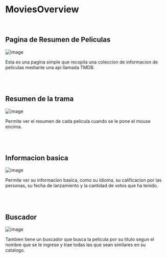 # MoviesOverview

<br>
<h2>Pagina de Resumen de Peliculas</h2>

![image](https://user-images.githubusercontent.com/93040571/183111132-694aec1d-8b38-4c92-a62c-5ff748c29aa4.png)

Esta es una pagina simple que recopila una coleccion de informacion de peliculas mediante una api llamada TMDB.

<br>
<br>

<h2>Resumen de la trama</h2>

![image](https://user-images.githubusercontent.com/93040571/183111215-dbf7bc3d-9ff5-405e-b791-958476cd07bd.png)

Permite ver el resumen de cada pelicula cuando se le pone el mouse encima.

<br>
<br>

<h2>Informacion basica</h2>

![image](https://user-images.githubusercontent.com/93040571/183111255-f77ff40c-feda-44e3-9004-b666dadf834a.png)

Permite ver su informacion basica, como su idioma, su calificacion por las personas, su fecha de lanzamiento y la cantidad de votos que ha tenido.

<br>
<br>

<h2>Buscador</h2>

![image](https://user-images.githubusercontent.com/93040571/183111338-b9a32b2a-9d05-46e5-9d0e-1efbecc40744.png)
<br>

Tambien tiene un buscador que busca la pelicula por su titulo segun el nombre que se le ingrese y trae todas las que sean similares en su catalogo.

